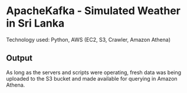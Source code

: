 # ApacheKafka - Simulated Weather in Sri Lanka 

Technology used: Python, AWS (EC2, S3, Crawler, Amazon Athena)

## Output
As long as the servers and scripts were operating, fresh data was being uploaded to the S3 bucket and made available for querying in Amazon Athena.
